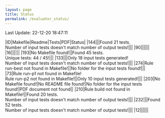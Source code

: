 ```yaml
---
layout: page
title: Status
permalink: /evaluator_status/
---
```

Last Update: 22-12-20 18:47:11

|ID|Makefile|Readme|Tests|PDF|Status|
|144|<i class="fa fa-check"></i>|<i class="fa fa-check"></i>|Found 21 tests.<br>Number of input tests doesn't match number of output tests!|<i class="fa fa-check"></i>|<i class="fa fa-bug"></i>|
|90|<i class="fa fa-check"></i>|<i class="fa fa-check"></i>|<i class="fa fa-check"></i>|<i class="fa fa-check"></i>|<i class="fa fa-check"></i>|
|16|<i class="fa fa-check"></i>|<i class="fa fa-check"></i>|<i class="fa fa-check"></i>|<i class="fa fa-check"></i>|<i class="fa fa-check"></i>|
|193|No Makefile found!|<i class="fa fa-check"></i>|Found 45 tests.<br>Unique tests: 44 / 45!|<i class="fa fa-check"></i>|<i class="fa fa-bug"></i>|
|133|<i class="fa fa-check"></i>|<i class="fa fa-check"></i>|Only 18 input tests generated!<br>Number of input tests doesn't match number of output tests!|<i class="fa fa-check"></i>|<i class="fa fa-bug"></i>|
|274|Rule run-best not found in Makefile!|<i class="fa fa-check"></i>|No folder for the input tests found!|<i class="fa fa-check"></i>|<i class="fa fa-bug"></i>|
|73|Rule run-p1 not found in Makefile!<br>Rule run-p2 not found in Makefile!|<i class="fa fa-check"></i>|Only 10 input tests generated!|<i class="fa fa-check"></i>|<i class="fa fa-bug"></i>|
|203|No Makefile found!|No README file found!|No folder for the input tests found!|PDF document not found|<i class="fa fa-bug"></i>|
|210|Rule build not found in Makefile!|<i class="fa fa-check"></i>|Found 20 tests.<br>Number of input tests doesn't match number of output tests!|<i class="fa fa-check"></i>|<i class="fa fa-bug"></i>|
|232|<i class="fa fa-check"></i>|<i class="fa fa-check"></i>|Found 52 tests.<br>Number of input tests doesn't match number of output tests!|<i class="fa fa-check"></i>|<i class="fa fa-bug"></i>|
|12|<i class="fa fa-check"></i>|<i class="fa fa-check"></i>|<i class="fa fa-check"></i>|<i class="fa fa-check"></i>|<i class="fa fa-check"></i>|

